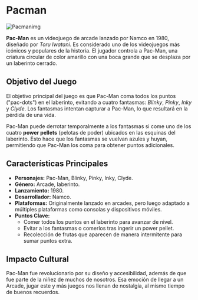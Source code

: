 # Pacman
![Pacmanimg](https://img.okezone.com/content/2023/02/20/326/2768266/sejarah-penciptaan-game-legendaris-pac-man-10aXQ8DlD0.jpg)

**Pac-Man** es un videojuego de arcade lanzado por Namco en 1980, diseñado por *Toru Iwatani*. Es considerado uno de los videojuegos más icónicos y populares de la historia. El jugador controla a Pac-Man, una criatura circular de color amarillo con una boca grande que se desplaza por un laberinto cerrado.

## Objetivo del Juego
El objetivo principal del juego es que Pac-Man coma todos los puntos ("pac-dots") en el laberinto, evitando a cuatro fantasmas: *Blinky*, *Pinky*, *Inky* y *Clyde*. Los fantasmas intentan capturar a Pac-Man, lo que resultará en la pérdida de una vida.

Pac-Man puede derrotar temporalmente a los fantasmas si come uno de los cuatro **power pellets** (pelotas de poder) ubicados en las esquinas del laberinto. Esto hace que los fantasmas se vuelvan azules y huyan, permitiendo que Pac-Man los coma para obtener puntos adicionales.

## Características Principales
- **Personajes:** Pac-Man, Blinky, Pinky, Inky, Clyde.
- **Género:** Arcade, laberinto.
- **Lanzamiento:** 1980.
- **Desarrollador:** Namco.
- **Plataformas:** Originalmente lanzado en arcades, pero luego adaptado a múltiples plataformas como consolas y dispositivos móviles.
- **Puntos Clave:**
  - Comer todos los puntos en el laberinto para avanzar de nivel.
  - Evitar a los fantasmas o comerlos tras ingerir un power pellet.
  - Recolección de frutas que aparecen de manera intermitente para sumar puntos extra.

## Impacto Cultural
Pac-Man fue revolucionario por su diseño y accesibilidad, además de que fue parte de la niñez de muchos de nosotros. Esa emoción de llegar a un Arcade, jugar este y más juegos nos llenan de nostalgía, al mismo tiempo de buenos recuerdos.

